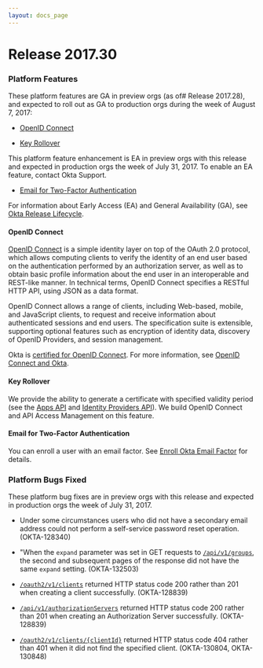 ```yaml
---
layout: docs_page
---
```


# Release 2017.30

### Platform Features

These platform features are GA in preview orgs (as of# Release 2017.28), and expected to roll out as GA to production orgs during the week of August 7, 2017:

* [OpenID Connect](#openid-connect---)

* [Key Rollover](#key-rollover----)


This platform feature enhancement is EA in preview orgs with this release and expected in production orgs the week of July 31, 2017. To enable an EA feature, contact Okta Support.

* [Email for Two-Factor Authentication](#email-for-two-factor-authentication--)


For information about Early Access (EA) and General Availability (GA), see [Okta Release Lifecycle](https://developer.okta.com/docs/api/getting_started/releases-at-okta.html).



#### OpenID Connect   <!-- OKTA-132049  -->

[OpenID Connect](/docs/api/resources/oidc.html) is a simple identity layer on top of the OAuth 2.0 protocol, which allows computing clients to verify the identity of an end user based on the authentication performed by an authorization server, as well as to obtain basic profile information about the end user in an interoperable and REST-like manner. In technical terms, OpenID Connect specifies a RESTful HTTP API, using JSON as a data format.

 OpenID Connect allows a range of clients, including Web-based, mobile, and JavaScript clients, to request and receive information about authenticated sessions and end users. The specification suite is extensible, supporting optional features such as encryption of identity data, discovery of OpenID Providers, and session management.

 Okta is [certified for OpenID Connect](http://openid.net/certification/). For more information, see [OpenID Connect and Okta](/standards/OIDC/).



#### Key Rollover    <!-- OKTA-132045  -->

We provide the ability to generate a certificate with specified validity period (see the [Apps API](/docs/api/resources/apps.html) and [Identity Providers API](/docs/api/resources/idps.html)). We build OpenID Connect and API Access Management on this feature.



#### Email for Two-Factor Authentication  <!-- OKTA-134593  -->

You can enroll a user with an email factor. See [Enroll Okta Email Factor](/docs/api/resources/factors.html#enroll-okta-email-factor) for details.


### Platform Bugs Fixed

These platform bug fixes are in preview orgs with this release and expected in production orgs the week of July 31, 2017.

* Under some circumstances users who did not have a secondary email address could not perform a self-service password reset operation.   (OKTA-128340)

* "When the `expand` parameter was set in GET requests to [`/api/v1/groups`](/docs/api/resources/groups.html#list-groups), the second and subsequent pages of the response did not have the same `expand` setting.  (OKTA-132503)

* [`/oauth2/v1/clients`](/docs/api/resources/oauth-clients.html#register-new-client) returned HTTP status code 200 rather than 201 when creating a client successfully.  (OKTA-128839)

* [`/api/v1/authorizationServers`](/docs/api/resources/oauth2.html#create-authorization-server) returned HTTP status code 200 rather than 201 when creating an Authorization Server successfully.  (OKTA-128839)

* [`/oauth2/v1/clients/{clientId}`](/docs/api/resources/oauth-clients.html#get-oauth-client) returned HTTP status code 404 rather than 401 when it did not find the specified client.  (OKTA-130804, OKTA-130848)
